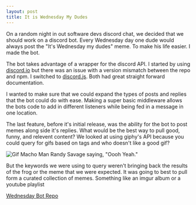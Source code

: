 ```yaml
---
layout: post
title: It is Wednesday My Dudes
---
```


On a random night in out software devs discord chat, we decided that we should work on a discord bot. Every Wednesday day one dude would always post the "It's Wednesday my dudes" meme. To make his life easier. I made the bot.

The bot takes advantage of a wrapper for the discord API. I started by using [discord.io](https://www.npmjs.com/package/discord.io) but there was an issue with a version mismatch between the repo and npm. I switched to [discord.js](https://discord.js.org/#/). Both had great straight forward documentation.

I wanted to make sure that we could expand the types of posts and replies that the bot could do with ease. Making a super basic middleware allows the bots code to add in different listeners while being fed in a message in one location.

The last feature, before it's initial release, was the ability for the bot to post memes along side it's replies. What would be the best way to pull good, funny, and relevent content? We looked at using giphy's API because you could query for gifs based on tags and who doesn't like a good gif?

![Gif Macho Man Randy Savage saying, "Oooh Yeah."](https://media.giphy.com/media/l2SpKLnUXi63DMyCQ/giphy.gif)

But the keywords we were using to query weren't bringing back the results of the frog or the meme that we were expected. It was going to best to pull form a curated collection of memes. Something like an imgur album or a youtube playlist

[Wednesday Bot Repo ](https://github.com/brooksbecton/ItsWednesdayMyDudesDiscordBot)
